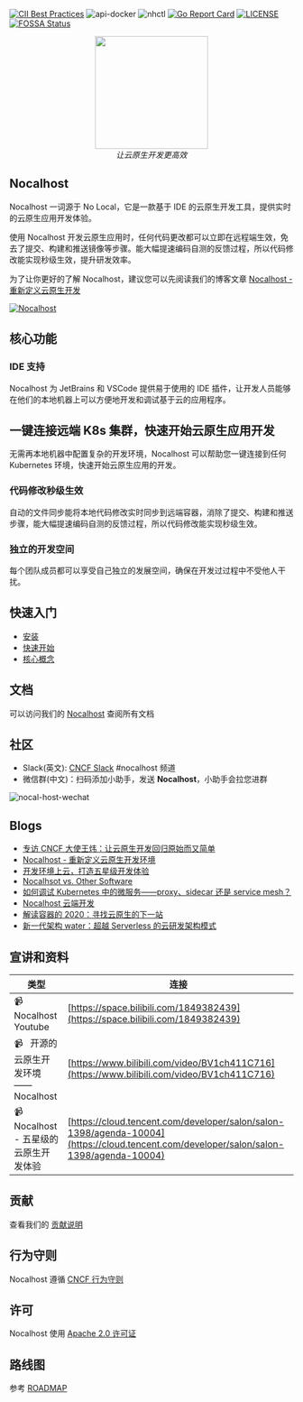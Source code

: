 [![CII Best Practices](https://bestpractices.coreinfrastructure.org/projects/5381/badge)](https://bestpractices.coreinfrastructure.org/projects/5381)
![api-docker](https://github.com/nocalhost/nocalhost/workflows/api-docker/badge.svg?branch=main)
![nhctl](https://github.com/nocalhost/nocalhost/workflows/nhctl/badge.svg?branch=main)
[![Go Report Card](https://goreportcard.com/badge/github.com/nocalhost/nocalhost)](https://goreportcard.com/report/github.com/nocalhost/nocalhost)
[![LICENSE](https://img.shields.io/github/license/nocalhost/nocalhost)](https://github.com/nocalhost/nocalhost/blob/main/LICENSE)
[![FOSSA Status](https://app.fossa.com/api/projects/git%2Bgithub.com%2Fnocalhost%2Fnocalhost.svg?type=shield)](https://app.fossa.com/projects/git%2Bgithub.com%2Fnocalhost%2Fnocalhost?ref=badge_shield)

<p align="center">
    <a href="https://nocalhost.dev">
        <img src='https://user-images.githubusercontent.com/3713305/123894696-305fc480-d991-11eb-960a-e87d8bd7acbf.png' width="200"/>
    </a>
    <br />
    <em>让云原生开发更高效</em>
</p>

## Nocalhost

Nocalhost 一词源于 No Local，它是一款基于 IDE 的云原生开发工具，提供实时的云原生应用开发体验。

使用 Nocalhost 开发云原生应用时，任何代码更改都可以立即在远程端生效，免去了提交、构建和推送镜像等步骤。能大幅提速编码自测的反馈过程，所以代码修改能实现秒级生效，提升研发效率。

为了让你更好的了解 Nocalhost，建议您可以先阅读我们的博客文章 [Nocalhost - 重新定义云原生开发](https://nocalhost.dev/blog/2021/01/01/)

[![Nocalhost](https://img.youtube.com/vi/z7I-vopn-gQ/0.jpg)](https://www.bilibili.com/video/BV1RX4y1w7hB?share_source=copy_web)

## 核心功能

### IDE 支持

Nocalhost 为 JetBrains 和 VSCode 提供易于使用的 IDE 插件，让开发人员能够在他们的本地机器上可以方便地开发和调试基于云的应用程序。

## 一键连接远端 K8s 集群，快速开始云原生应用开发

无需再本地机器中配置复杂的开发环境，Nocalhost 可以帮助您一键连接到任何 Kubernetes 环境，快速开始云原生应用的开发。

### 代码修改秒级生效

自动的文件同步能将本地代码修改实时同步到远端容器，消除了提交、构建和推送步骤，能大幅提速编码自测的反馈过程，所以代码修改能实现秒级生效。

### 独立的开发空间

每个团队成员都可以享受自己独立的发展空间，确保在开发过过程中不受他人干扰。

## 快速入门

* [安装](https://nocalhost.dev/zh-CN/docs/installation)
* [快速开始](https://nocalhost.dev/zh-CN/docs/quick-start)
* [核心概念](https://nocalhost.dev/zh-CN/docs/introduction/#nocalhost-%E6%98%AF%E5%A6%82%E4%BD%95%E5%B7%A5%E4%BD%9C%E7%9A%84%EF%BC%9F)

## 文档

可以访问我们的 [Nocalhost](https://nocalhost.dev/) 查阅所有文档

## 社区

* Slack(英文): [CNCF Slack](https://slack.cncf.io/) #nocalhost 频道
* 微信群(中文)：扫码添加小助手，发送 **Nocalhost**，小助手会拉您进群

![nocal-host-wechat](https://user-images.githubusercontent.com/3713305/123894953-a2d0a480-d991-11eb-88af-9082d14b0c2c.png)

## Blogs

* [专访 CNCF 大使王炜：让云原生开发回归原始而又简单](https://mp.weixin.qq.com/s/nb4pgaqFX_gssx4HySKIoA)
* [Nocalhost - 重新定义云原生开发环境](https://mp.weixin.qq.com/s/Royq17eSgC7c-WSPbKlfuw)
* [开发环境上云，打造五星级开发体验](https://help.coding.net/insight/posts/b18262fc/)
* [Nocalhsot vs. Other Software](https://nocalhost.dev/zh/Blog/compare-with-x/)
* [如何调试 Kubernetes 中的微服务——proxy、sidecar 还是 service mesh？](https://www.tetrate.io/blog/how-to-debug-microservices-in-kubernetes-with-proxy-sidecar-or-service-mesh/?lang=zh-hans)
* [Nocalhost 云端开发](https://codeandcode.cn/2021/01/15/Nocalhost%E4%BB%8B%E7%BB%8D/)
* [解读容器的 2020：寻找云原生的下一站](https://xie.infoq.cn/article/b0b27ecb2ae91ff59e5faa392)
* [新一代架构 water：超越 Serverless 的云研发架构模式](https://www.phodal.com/blog/next-generation-code-architecture/)


## 宣讲和资料

| 类型 | 连接 |
| ---------- | ---- |
| :video_camera: &nbsp; Nocalhost Youtube | [https://space.bilibili.com/1849382439](https://space.bilibili.com/1849382439) |
| :video_camera: &nbsp; 开源的云原生开发环境 —— Nocalhost | [https://www.bilibili.com/video/BV1ch411C716](https://www.bilibili.com/video/BV1ch411C716) |
| :video_camera: &nbsp; Nocalhost - 五星级的云原生开发体验 | [https://cloud.tencent.com/developer/salon/salon-1398/agenda-10004](https://cloud.tencent.com/developer/salon/salon-1398/agenda-10004) |

## 贡献

查看我们的 [贡献说明](./CONTRIBUTING.md)

## 行为守则

Nocalhost 遵循 [CNCF 行为守则](https://github.com/cncf/foundation/blob/master/code-of-conduct.md)

## 许可

Nocalhost 使用 [Apache 2.0 许可证](./LICENSE)

## 路线图

参考 [ROADMAP](./ROADMAP.md)
